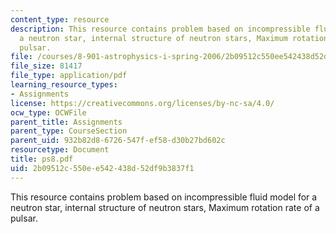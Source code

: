 ```yaml
---
content_type: resource
description: This resource contains problem based on incompressible fluid model for
  a neutron star, internal structure of neutron stars, Maximum rotation rate of a
  pulsar.
file: /courses/8-901-astrophysics-i-spring-2006/2b09512c550ee542438d52df9b3837f1_ps8.pdf
file_size: 81417
file_type: application/pdf
learning_resource_types:
- Assignments
license: https://creativecommons.org/licenses/by-nc-sa/4.0/
ocw_type: OCWFile
parent_title: Assignments
parent_type: CourseSection
parent_uid: 932b82d8-6726-547f-ef58-d30b27bd602c
resourcetype: Document
title: ps8.pdf
uid: 2b09512c-550e-e542-438d-52df9b3837f1
---
```

This resource contains problem based on incompressible fluid model for a neutron star, internal structure of neutron stars, Maximum rotation rate of a pulsar.